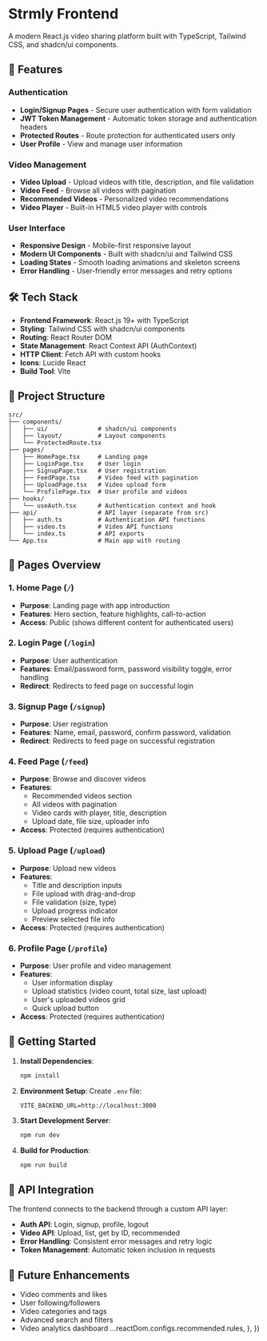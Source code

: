 # Strmly Frontend

A modern React.js video sharing platform built with TypeScript, Tailwind CSS, and shadcn/ui components.

## 🚀 Features

### Authentication

- **Login/Signup Pages** - Secure user authentication with form validation
- **JWT Token Management** - Automatic token storage and authentication headers
- **Protected Routes** - Route protection for authenticated users only
- **User Profile** - View and manage user information

### Video Management

- **Video Upload** - Upload videos with title, description, and file validation
- **Video Feed** - Browse all videos with pagination
- **Recommended Videos** - Personalized video recommendations
- **Video Player** - Built-in HTML5 video player with controls

### User Interface

- **Responsive Design** - Mobile-first responsive layout
- **Modern UI Components** - Built with shadcn/ui and Tailwind CSS
- **Loading States** - Smooth loading animations and skeleton screens
- **Error Handling** - User-friendly error messages and retry options

## 🛠️ Tech Stack

- **Frontend Framework**: React.js 19+ with TypeScript
- **Styling**: Tailwind CSS with shadcn/ui components
- **Routing**: React Router DOM
- **State Management**: React Context API (AuthContext)
- **HTTP Client**: Fetch API with custom hooks
- **Icons**: Lucide React
- **Build Tool**: Vite

## 📁 Project Structure

```
src/
├── components/
│   ├── ui/              # shadcn/ui components
│   ├── layout/          # Layout components
│   └── ProtectedRoute.tsx
├── pages/
│   ├── HomePage.tsx     # Landing page
│   ├── LoginPage.tsx    # User login
│   ├── SignupPage.tsx   # User registration
│   ├── FeedPage.tsx     # Video feed with pagination
│   ├── UploadPage.tsx   # Video upload form
│   └── ProfilePage.tsx  # User profile and videos
├── hooks/
│   └── useAuth.tsx      # Authentication context and hook
├── api/                 # API layer (separate from src)
│   ├── auth.ts          # Authentication API functions
│   ├── video.ts         # Video API functions
│   └── index.ts         # API exports
└── App.tsx              # Main app with routing
```

## 🎯 Pages Overview

### 1. Home Page (`/`)

- **Purpose**: Landing page with app introduction
- **Features**: Hero section, feature highlights, call-to-action
- **Access**: Public (shows different content for authenticated users)

### 2. Login Page (`/login`)

- **Purpose**: User authentication
- **Features**: Email/password form, password visibility toggle, error handling
- **Redirect**: Redirects to feed page on successful login

### 3. Signup Page (`/signup`)

- **Purpose**: User registration
- **Features**: Name, email, password, confirm password, validation
- **Redirect**: Redirects to feed page on successful registration

### 4. Feed Page (`/feed`)

- **Purpose**: Browse and discover videos
- **Features**:
  - Recommended videos section
  - All videos with pagination
  - Video cards with player, title, description
  - Upload date, file size, uploader info
- **Access**: Protected (requires authentication)

### 5. Upload Page (`/upload`)

- **Purpose**: Upload new videos
- **Features**:
  - Title and description inputs
  - File upload with drag-and-drop
  - File validation (size, type)
  - Upload progress indicator
  - Preview selected file info
- **Access**: Protected (requires authentication)

### 6. Profile Page (`/profile`)

- **Purpose**: User profile and video management
- **Features**:
  - User information display
  - Upload statistics (video count, total size, last upload)
  - User's uploaded videos grid
  - Quick upload button
- **Access**: Protected (requires authentication)

## 🚀 Getting Started

1. **Install Dependencies**:

   ```bash
   npm install
   ```

2. **Environment Setup**:
   Create `.env` file:

   ```
   VITE_BACKEND_URL=http://localhost:3000
   ```

3. **Start Development Server**:

   ```bash
   npm run dev
   ```

4. **Build for Production**:
   ```bash
   npm run build
   ```

## 🔧 API Integration

The frontend connects to the backend through a custom API layer:

- **Auth API**: Login, signup, profile, logout
- **Video API**: Upload, list, get by ID, recommended
- **Error Handling**: Consistent error messages and retry logic
- **Token Management**: Automatic token inclusion in requests

## 🎯 Future Enhancements

- Video comments and likes
- User following/followers
- Video categories and tags
- Advanced search and filters
- Video analytics dashboard
  ...reactDom.configs.recommended.rules,
  },
  })

```

```

